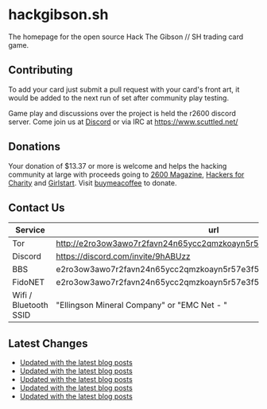 # hackgibson.sh
The homepage for the open source Hack The Gibson // SH trading card game.


## Contributing

To add your card just submit a pull request with your card's front art, it would be added to the next run of set after community play testing.

Game play and discussions over the project is held the r2600 discord server. Come join us at [Discord](https://discord.com/invite/9hABUzz) or via IRC at https://www.scuttled.net/


## Donations

Your donation of $13.37 or more is welcome and helps the hacking community at large with proceeds going to [2600 Magazine](https://2600.com/), [Hackers for Charity](https://hackersforcharity.org) and [Girlstart](https://girlstart.org).  Visit [buymeacoffee](https://www.buymeacoffee.com/hackgibson.sh) to donate.


## Contact Us

Service | url
-|-
Tor | http://e2ro3ow3awo7r2favn24n65ycc2qmzkoayn5r57e3f56nvjwdcgg32ad.onion
Discord | https://discord.com/invite/9hABUzz
BBS | e2ro3ow3awo7r2favn24n65ycc2qmzkoayn5r57e3f56nvjwdcgg32ad.onion:23
FidoNET | e2ro3ow3awo7r2favn24n65ycc2qmzkoayn5r57e3f56nvjwdcgg32ad.onion:24554
Wifi / Bluetooth SSID | "Ellingson Mineral Company" or "EMC Net - <fidonet address>"

## Latest Changes
<!-- BLOG-POST-LIST:START -->
- [Updated with the latest blog posts](https://github.com/DFW2600/hackgibson.sh/commit/e2905145c16bd7ce99b7795054ba30e8dcbbce34)
- [Updated with the latest blog posts](https://github.com/DFW2600/hackgibson.sh/commit/229b015094aa23e1779fb7a6c79d84a6ce525297)
- [Updated with the latest blog posts](https://github.com/DFW2600/hackgibson.sh/commit/9e51bc248fb0f43e1f31b7948ec31202b0171dda)
- [Updated with the latest blog posts](https://github.com/DFW2600/hackgibson.sh/commit/6905fdc268773b93215fac4331fef5fae9412e9d)
- [Updated with the latest blog posts](https://github.com/DFW2600/hackgibson.sh/commit/42b6e5c279484e0112e70d00a762b7b9ce7c1d49)
<!-- BLOG-POST-LIST:END -->
